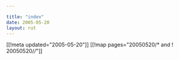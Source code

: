 ```yaml
---

title: "index"
date: 2005-05-20
layout: rut
---
```


[[!meta updated="2005-05-20"]]
[[!map pages="20050520/* and ! 20050520/*/*"]]
